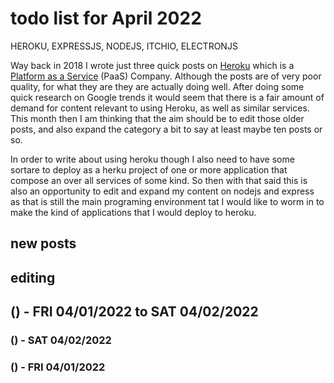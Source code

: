 # todo list for April 2022

HEROKU, EXPRESSJS, NODEJS, ITCHIO, ELECTRONJS

Way back in 2018 I wrote just three quick posts on [Heroku](https://en.wikipedia.org/wiki/Heroku) which is a [Platform as a Service](https://en.wikipedia.org/wiki/Platform_as_a_service) \(PaaS\) Company. Although the posts are of very poor quality, for what they are they are actually doing well. After doing some quick research on Google trends it would seem that there is a fair amount of demand for content relevant to using Heroku, as well as similar services. This month then I am thinking that the aim should be to edit those older posts, and also expand the category a bit to say at least maybe ten posts or so.

In order to write about using heroku though I also need to have some sortare to deploy as a herku project of one or more application that compose an over all services of some kind. So then with that said this is also an opportunity to edit and expand my content on nodejs and express as that is still the main programing environment tat I would like to worm in to make the kind of applications that I would deploy to heroku.

## new posts

## editing 


<!-- ////////// //////////
    WEEK 1
/////////////// ///////-->
## () - FRI 04/01/2022 to  SAT 04/02/2022

### () - SAT 04/02/2022

### () - FRI 04/01/2022